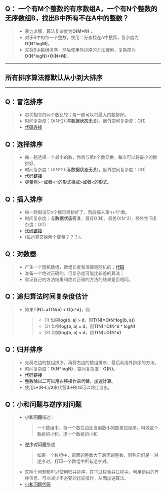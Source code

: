 ## Q： 一个有M个整数的有序数组A，一个有N个整数的无序数组B，找出B中所有不在A中的整数？
> * 暴力求解，算法复杂度为**O(M*N)**；
> * 对于B中的每一个整数，使用二分查找在A中搜索，复杂度为**O(N*logM)**。
> * 先将B中数组排序，然后使用外排序的方法搜索，复杂度为**O(N*logN)+O(N+M)**。

- - -
## 所有排序算法都默认从小到大排序
- - -
## Q：冒泡排序
> * 每次相邻的两个数比较；每一趟可以将最大的数排好。
> * 时间复杂度：O(N^2)(**与数据状态无关**)，额外空间复杂度：O(1)
> * [代码连接](source/BubbleSort.h)

## Q：选择排序
> * 每一趟选择一个最小的数，然后与第n个数交换，每次可以将最小的数排好。
> * 时间复杂度：O(N^2)(**与数据状态无关**)，额外空间复杂度：O(1)
> * [代码链接](source/SelectSort.h)
> * **尽量将>=或者<=的形式换成>或者<的形式**。

## Q：插入排序
> * 每一趟假设前n个数已经排好了，然后插入第n+1个数。
> * 时间复杂度：**与数据状态有关**，最好O(N)，最差O(N^2)，额外空间复杂度：O(1)
> * [代码链接](source/InsertSort.h)
> * (位运算交换两个变量？？？)。

## Q：对数器
> * 产生一个随机数组，数组长度和值都是随机的；[代码](source/GenerateRandomArray.h)
> * 准备一个绝对正确的，但复杂度可能比较差的算法；
> * 验证自己的方法结果和绝对正确的方法的结果是否相同。

## Q：递归算法时间复杂度估计
> * 如果**T(N)=aT(N/b) + O(n^d)**，则
>   > * (1) 如果**log(b, a) > d**，则**T(N)=O(N^log(b, a))**
>   > * (2) 如果**log(b, a) = d**，则**T(N)=O(N^d * logN)**
>   > * (3) 如果**log(b, a) < d**，则**T(N)=O(N^d)**

## Q：归并排序
> * 先将左边的数组排序，再将右边的数组排序，最后利用外排序的方法。
> * 时间复杂度：**O(N*logN)**，空间复杂度：**O(N)**。
> * [代码链接](source/MergeSort.h)
> * **整数除以二可以用右移操作来代替，加速计算**。
> * 使用**L+**(**R-L**)**/2**来代替(**L+R**)**/2**可以防止溢出。

## Q：小和问题与逆序对问题
> * **小和问题**描述：
>   > 一个数组中，每一个数左边比当前数小的数累加起来，叫做这个数组的小和。求一个数组的小和
> * **逆序对问题**描述
>   > 如果一个数组中，前面的整数大于后面的整数，则称它们是一对逆序对。打印一个数组中所有逆序对。
> * 这两个问题都可以使用归并排序，在子过程合并过程中，利用组内的有序信息，可以减少不必要的比较操作，从而加速算法。
> * [小和问题代码](source/SmallSum.h)
